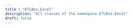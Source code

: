 ```yaml
---
title : "ETLBox.Excel"
description: "All classes of the namespace ETLBox.Excel"
draft: false
---
```

